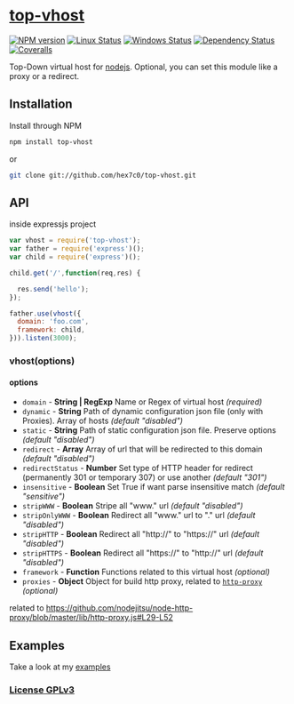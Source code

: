 # [top-vhost](https://github.com/hex7c0/top-vhost)

[![NPM version](https://img.shields.io/npm/v/top-vhost.svg)](https://www.npmjs.com/package/top-vhost)
[![Linux Status](https://img.shields.io/travis/hex7c0/top-vhost.svg?label=linux-osx)](https://travis-ci.org/hex7c0/top-vhost)
[![Windows Status](https://img.shields.io/appveyor/ci/hex7c0/top-vhost.svg?label=windows)](https://ci.appveyor.com/project/hex7c0/top-vhost)
[![Dependency Status](https://img.shields.io/david/hex7c0/top-vhost.svg)](https://david-dm.org/hex7c0/top-vhost)
[![Coveralls](https://img.shields.io/coveralls/hex7c0/top-vhost.svg)](https://coveralls.io/r/hex7c0/top-vhost)

Top-Down virtual host for [nodejs](http://nodejs.org/).
Optional, you can set this module like a proxy or a redirect.

## Installation

Install through NPM

```bash
npm install top-vhost
```
or
```bash
git clone git://github.com/hex7c0/top-vhost.git
```

## API

inside expressjs project
```js
var vhost = require('top-vhost');
var father = require('express')();
var child = require('express')();

child.get('/',function(req,res) {

  res.send('hello');
});

father.use(vhost({
  domain: 'foo.com',
  framework: child,
})).listen(3000);
```

### vhost(options)

#### options

 - `domain` - **String | RegExp** Name or Regex of virtual host *(required)*
 - `dynamic` - **String** Path of dynamic configuration json file (only with Proxies). Array of hosts *(default "disabled")*
 - `static` - **String** Path of static configuration json file. Preserve options *(default "disabled")*
 - `redirect` - **Array** Array of url that will be redirected to this domain *(default "disabled")*
 - `redirectStatus` - **Number** Set type of HTTP header for redirect (permanently 301 or temporary 307) or use another *(default "301")*
 - `insensitive` - **Boolean** Set True if want parse insensitive match *(default "sensitive")*
 - `stripWWW` - **Boolean** Stripe all "www." url *(default "disabled")*
 - `stripOnlyWWW` - **Boolean** Redirect all "www." url to "." url *(default "disabled")*
 - `stripHTTP` - **Boolean** Redirect all "http://" to "https://" url *(default "disabled")*
 - `stripHTTPS` - **Boolean** Redirect all "https://" to "http://" url *(default "disabled")*
 - `framework` - **Function** Functions related to this virtual host *(optional)*
 - `proxies` - **Object** Object for build http proxy, related to [`http-proxy`](https://github.com/nodejitsu/node-http-proxy) *(optional)*

related to https://github.com/nodejitsu/node-http-proxy/blob/master/lib/http-proxy.js#L29-L52

## Examples

Take a look at my [examples](examples)

### [License GPLv3](LICENSE)